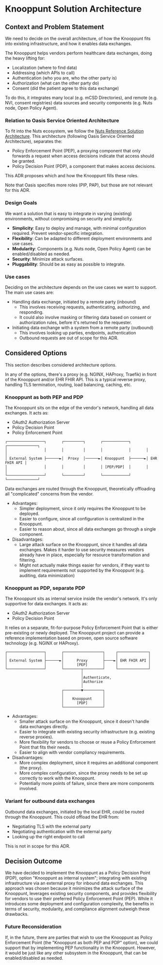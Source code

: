# Knooppunt Solution Architecture

## Context and Problem Statement

We need to decide on the overall architecture, of how the Knooppunt fits into existing infrastructure, and how it enables data exchanges.

The Knooppunt helps vendors perform healthcare data exchanges, doing the heavy lifting for:
- Localization (where to find data)
- Addressing (which APIs to call)
- Authentication (who you are, who the other party is)
- Authorization (what can the other party do)
- Consent (did the patient agree to this data exchange)

To do this, it integrates many local (e.g. mCSD Directories), and remote (e.g. NVI, consent registries) data sources and security components (e.g. Nuts node, Open Policy Agent).

### Relation to Oasis Service Oriented Architecture
To fit into the Nuts ecosystem, we follow the [Nuts Reference Solution Architecture](https://wiki.nuts.nl/books/ssibac/page/referentie-solution-architectuur-wip).
This architecture (following Oasis Service Oriented Architecture), separates the:

- Policy Enforcement Point (PEP), a proxying component that only forwards a request when access decisions indicate that access should be granted.
- Policy Decision Point (PDP), a component that makes access decisions.

This ADR proposes which and how the Knooppunt fills these roles.

Note that Oasis specifies more roles (PIP, PAP), but those are not relevant for this ADR.

### Design Goals
We want a solution that is easy to integrate in varying (existing) environments, without compromising on security and simplicity. 

- **Simplicity**: Easy to deploy and manage, with minimal configuration required. Prevent vendor-specific integration.
- **Flexibility**: Can be adapted to different deployment environments and use cases.
- **Modularity**: Components (e.g. Nuts node, Open Policy Agent) can be enabled/disabled as needed.
- **Security**: Minimize attack surfaces.
- **Pluggability**: Should be as easy as possible to integrate.

### Use cases

Deciding on the architecture depends on the use cases we want to support. The main use cases are:

- Handling data exchange, initiated by a remote party (inbound)
  - This involves receiving requests, authenticating, authorizing, and responding.
  - It could also involve masking or filtering data based on consent or authorization rules, before it's returned to the requester.
- Initiating data exchange with a system from a remote party (outbound)
    - This involves looking up parties, endpoints, authentication
    - Outbound requests are out of scope for this ADR.

## Considered Options
This section describes considered architecture options.

In any of the options, there's a proxy (e.g. NGINX, HAProxy, Traefik) in front of the Knooppunt and/or EHR FHIR API.
This is a typical reverse proxy, handling TLS termination, routing, load balancing, caching, etc.

### Knooppunt as both PEP and PDP
The Knooppunt sits on the edge of the vendor's network, handling all data exchanges. It acts as:
- OAuth2 Authorization Server
- Policy Decision Point
- Policy Enforcement Point

```text
┌─────────────────┐       ┌─────────┐       ┌────────────┐       ┌──────────────┐
│                 │       │         │       │            │       │              │
│ External System ├──────►│  Proxy  │──────►│ Knooppunt  ├──────►│ EHR FHIR API │
│                 │       │         │       │ [PEP/PDP]  │       │              │
└─────────────────┘       └─────────┘       └────────────┘       └──────────────┘
```

Data exchanges are routed through the Knooppunt, theoretically offloading all "complicated" concerns from the vendor.

- Advantages:
  - Simpler deployment, since it only requires the Knooppunt to be deployed.
  - Easier to configure, since all configuration is centralized in the Knooppunt.
  - Easier to reason about, since all data exchanges go through a single component.
- Disadvantages:
  - Large attack surface on the Knooppunt, since it handles all data exchanges.
    Makes it harder to use security measures vendors already have in place, especially for resource transformation and filtering.
  - Might not actually make things easier for vendors, if they want to implement requirements not supported by the Knooppunt (e.g. auditing, data minimization)

### Knooppunt as PDP, separate PDP
The Knooppunt sits as internal service inside the vendor's network. It's only supportive for data exchanges. It acts as:
- OAuth2 Authorization Server
- Policy Decision Point

It relies on a separate, fit-for-purpose Policy Enforcement Point that is either pre-existing or newly deployed.
The Knooppunt project can provide a reference implementation based on proven, open source software technology (e.g. NGINX or HAProxy).

```text
┌─────────────────┐       ┌──────────────────┐     ┌──────────────┐
│                 │       │                  │     │              │
│ External System ├──────►│      Proxy       ├────►│ EHR FHIR API │
│                 │       │      [PEP]       │     │              │
└─────────────────┘       └────────┬─────────┘     └──────────────┘
                                   │                               
                                   │Authenticate,                  
                                   │Authorize                      
                                   │                               
                          ┌────────▼─────────┐                     
                          │                  │                     
                          │    Knooppunt     │                     
                          │      [PDP]       │                     
                          └──────────────────┘                     
```

- Advantages:
  - Smaller attack surface on the Knooppunt, since it doesn't handle data exchanges directly.
  - Easier to integrate with existing security infrastructure (e.g. existing reverse proxies).
  - More flexibility for vendors to choose or reuse a Policy Enforcement Point that fits their needs.
  - Easier to align with vendor compliancy requirements.
- Disadvantages:
  - More complex deployment, since it requires an additional component (the proxy).
  - More complex configuration, since the proxy needs to be set up correctly to work with the Knooppunt.
  - Potentially more points of failure, since there are more components involved.

### Variant for outbound data exchanges
Outbound data exchanges, initiated by the local EHR, could be routed through the Knooppunt. This could offload the EHR from:

- Negotiating TLS with the external party
- Negotiating authentication with the external party
- Looking up the right endpoint to call

This is not in scope for this ADR.

## Decision Outcome

We have decided to implement the Knooppunt as a Policy Decision Point (PDP), option "Knooppunt as internal system";
integrating with existing infrastructure via an external proxy for inbound data exchanges.
This approach was chosen because it minimizes the attack surface of the Knooppunt, leverages existing security components, and provides flexibility for vendors to use their preferred Policy Enforcement Point (PEP).
While it introduces some deployment and configuration complexity, the benefits in terms of security, modularity, and compliance alignment outweigh these drawbacks.

### Future Reconsideration

If, in the future, there are parties that wish to use the Knooppunt as Policy Enforcement Point (the "Knooppunt as both PEP and PDP" option),
we could support that by implementing PEP functionality in the Knooppunt. However, it would be just like any other subsystem in the Knooppunt, that can be enabled/disabled as needed. 